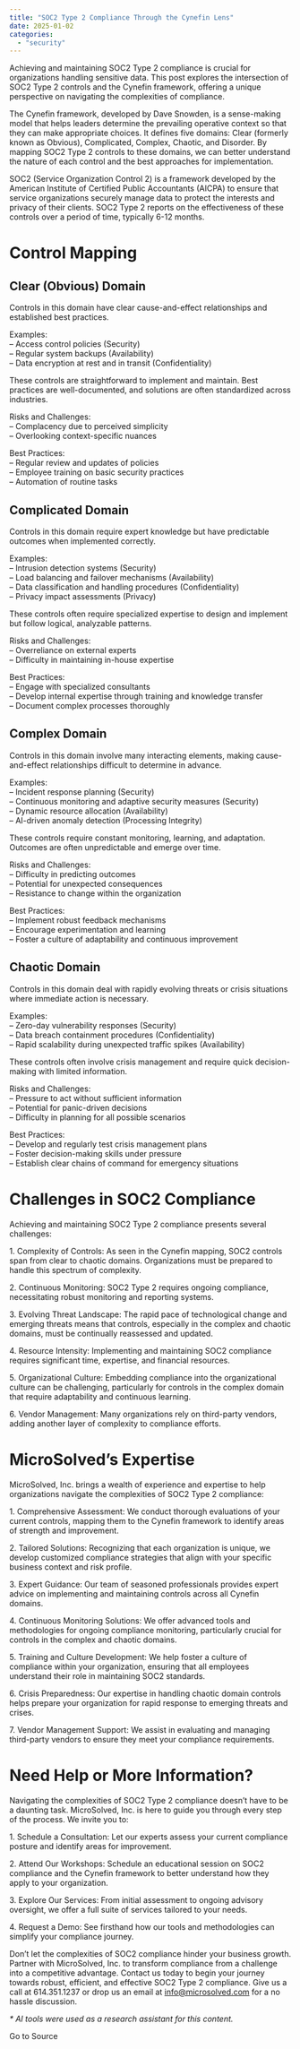 ```yaml
---
title: "SOC2 Type 2 Compliance Through the Cynefin Lens"
date: 2025-01-02
categories: 
  - "security"
---
```


Achieving and maintaining SOC2 Type 2 compliance is crucial for organizations handling sensitive data. This post explores the intersection of SOC2 Type 2 controls and the Cynefin framework, offering a unique perspective on navigating the complexities of compliance.

The Cynefin framework, developed by Dave Snowden, is a sense-making model that helps leaders determine the prevailing operative context so that they can make appropriate choices. It defines five domains: Clear (formerly known as Obvious), Complicated, Complex, Chaotic, and Disorder. By mapping SOC2 Type 2 controls to these domains, we can better understand the nature of each control and the best approaches for implementation.

SOC2 (Service Organization Control 2) is a framework developed by the American Institute of Certified Public Accountants (AICPA) to ensure that service organizations securely manage data to protect the interests and privacy of their clients. SOC2 Type 2 reports on the effectiveness of these controls over a period of time, typically 6-12 months.

# Control Mapping

## Clear (Obvious) Domain

Controls in this domain have clear cause-and-effect relationships and established best practices.

Examples:  
– Access control policies (Security)  
– Regular system backups (Availability)  
– Data encryption at rest and in transit (Confidentiality)

These controls are straightforward to implement and maintain. Best practices are well-documented, and solutions are often standardized across industries.

Risks and Challenges:  
– Complacency due to perceived simplicity  
– Overlooking context-specific nuances

Best Practices:  
– Regular review and updates of policies  
– Employee training on basic security practices  
– Automation of routine tasks

## Complicated Domain

Controls in this domain require expert knowledge but have predictable outcomes when implemented correctly.

Examples:  
– Intrusion detection systems (Security)  
– Load balancing and failover mechanisms (Availability)  
– Data classification and handling procedures (Confidentiality)  
– Privacy impact assessments (Privacy)

These controls often require specialized expertise to design and implement but follow logical, analyzable patterns.

Risks and Challenges:  
– Overreliance on external experts  
– Difficulty in maintaining in-house expertise

Best Practices:  
– Engage with specialized consultants  
– Develop internal expertise through training and knowledge transfer  
– Document complex processes thoroughly

## Complex Domain

Controls in this domain involve many interacting elements, making cause-and-effect relationships difficult to determine in advance.

Examples:  
– Incident response planning (Security)  
– Continuous monitoring and adaptive security measures (Security)  
– Dynamic resource allocation (Availability)  
– AI-driven anomaly detection (Processing Integrity)

These controls require constant monitoring, learning, and adaptation. Outcomes are often unpredictable and emerge over time.

Risks and Challenges:  
– Difficulty in predicting outcomes  
– Potential for unexpected consequences  
– Resistance to change within the organization

Best Practices:  
– Implement robust feedback mechanisms  
– Encourage experimentation and learning  
– Foster a culture of adaptability and continuous improvement

## Chaotic Domain

Controls in this domain deal with rapidly evolving threats or crisis situations where immediate action is necessary.

Examples:  
– Zero-day vulnerability responses (Security)  
– Data breach containment procedures (Confidentiality)  
– Rapid scalability during unexpected traffic spikes (Availability)

These controls often involve crisis management and require quick decision-making with limited information.

Risks and Challenges:  
– Pressure to act without sufficient information  
– Potential for panic-driven decisions  
– Difficulty in planning for all possible scenarios

Best Practices:  
– Develop and regularly test crisis management plans  
– Foster decision-making skills under pressure  
– Establish clear chains of command for emergency situations

# Challenges in SOC2 Compliance

Achieving and maintaining SOC2 Type 2 compliance presents several challenges:

1\. Complexity of Controls: As seen in the Cynefin mapping, SOC2 controls span from clear to chaotic domains. Organizations must be prepared to handle this spectrum of complexity.

2\. Continuous Monitoring: SOC2 Type 2 requires ongoing compliance, necessitating robust monitoring and reporting systems.

3\. Evolving Threat Landscape: The rapid pace of technological change and emerging threats means that controls, especially in the complex and chaotic domains, must be continually reassessed and updated.

4\. Resource Intensity: Implementing and maintaining SOC2 compliance requires significant time, expertise, and financial resources.

5\. Organizational Culture: Embedding compliance into the organizational culture can be challenging, particularly for controls in the complex domain that require adaptability and continuous learning.

6\. Vendor Management: Many organizations rely on third-party vendors, adding another layer of complexity to compliance efforts.

# MicroSolved’s Expertise

MicroSolved, Inc. brings a wealth of experience and expertise to help organizations navigate the complexities of SOC2 Type 2 compliance:

1\. Comprehensive Assessment: We conduct thorough evaluations of your current controls, mapping them to the Cynefin framework to identify areas of strength and improvement.

2\. Tailored Solutions: Recognizing that each organization is unique, we develop customized compliance strategies that align with your specific business context and risk profile.

3\. Expert Guidance: Our team of seasoned professionals provides expert advice on implementing and maintaining controls across all Cynefin domains.

4\. Continuous Monitoring Solutions: We offer advanced tools and methodologies for ongoing compliance monitoring, particularly crucial for controls in the complex and chaotic domains.

5\. Training and Culture Development: We help foster a culture of compliance within your organization, ensuring that all employees understand their role in maintaining SOC2 standards.

6\. Crisis Preparedness: Our expertise in handling chaotic domain controls helps prepare your organization for rapid response to emerging threats and crises.

7\. Vendor Management Support: We assist in evaluating and managing third-party vendors to ensure they meet your compliance requirements.

# Need Help or More Information?

Navigating the complexities of SOC2 Type 2 compliance doesn’t have to be a daunting task. MicroSolved, Inc. is here to guide you through every step of the process. We invite you to:

1\. Schedule a Consultation: Let our experts assess your current compliance posture and identify areas for improvement.

2\. Attend Our Workshops: Schedule an educational session on SOC2 compliance and the Cynefin framework to better understand how they apply to your organization.

3\. Explore Our Services: From initial assessment to ongoing advisory oversight, we offer a full suite of services tailored to your needs.

4\. Request a Demo: See firsthand how our tools and methodologies can simplify your compliance journey.

Don’t let the complexities of SOC2 compliance hinder your business growth. Partner with MicroSolved, Inc. to transform compliance from a challenge into a competitive advantage. Contact us today to begin your journey towards robust, efficient, and effective SOC2 Type 2 compliance. Give us a call at 614.351.1237 or drop us an email at info@microsolved.com for a no hassle discussion. 

_\* AI tools were used as a research assistant for this content._

Go to Source
